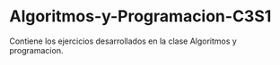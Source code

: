 # Algoritmos-y-Programacion-C3S1

Contiene los ejercicios desarrollados en la clase Algoritmos y programacion.
